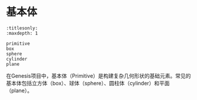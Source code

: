 # 基本体

```{toctree}
:titlesonly:
:maxdepth: 1

primitive
box
sphere
cylinder
plane
```

在Genesis项目中，基本体（Primitive）是构建复杂几何形状的基础元素。常见的基本体包括立方体（box）、球体（sphere）、圆柱体（cylinder）和平面（plane）。
